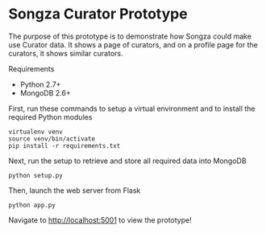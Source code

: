 # Songza Curator Prototype

The purpose of this prototype is to demonstrate how Songza could make use Curator data. It shows a page of curators, and on a profile page for the curators, it shows similar curators.

Requirements

 * Python 2.7+
 * MongoDB 2.6+



First, run these commands to setup a virtual environment and to install the required Python modules
```
virtualenv venv
source venv/bin/activate
pip install -r requirements.txt
```

Next, run the setup to retrieve and store all required data into MongoDB
```
python setup.py
```

Then, launch the web server from Flask
```
python app.py
```


Navigate to [http://localhost:5001](http://localhost:5001) to view the prototype!
